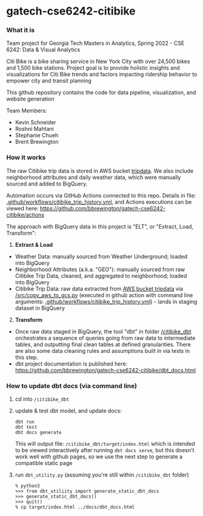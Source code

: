 # gatech-cse6242-citibike

### What it is
Team project for Georgia Tech Masters in Analytics, Spring 2022 - CSE 6242: Data & Visual Analytics

Citi Bike is a bike sharing service in New York City with over 24,500 bikes and 1,500 bike stations.  Project goal is to provide holistic insights and visualizations for Citi Bike trends and factors impacting ridership behavior to empower city and transit planning

This github repository contains the code for data pipeline, visualization, and website generation

Team Members:
* Kevin Schneider
* Roshni Mahtani
* Stephanie Chueh
* Brent Brewington

### How it works
The raw Citibike trip data is stored in AWS bucket [tripdata](https://s3.amazonaws.com/tripdata/index.html).  We also include neighborhood attributes and daily weather data, which were manually sourced and added to BigQuery.

Automation occurs via GitHub Actions connected to this repo.  Details in file: [.github/workflows/citibike_trip_history.yml](.github/workflows/citibike_trip_history.yml), and Actions executions can be viewed here: https://github.com/bbrewington/gatech-cse6242-citibike/actions

The approach with BigQuery data in this project is "ELT", or "Extract, Load, Transform":

1. **Extract & Load**
  - Weather Data: manually sourced from Weather Underground; loaded into BigQuery
  - Neighborhood Attributes (a.k.a. "GEO"): manually sourced from raw Citibike Trip Data, cleaned, and aggregated to neighborhood; loaded into BigQuery
  - Citibike Trip Data: raw data extracted from [AWS bucket tripdata](https://s3.amazonaws.com/tripdata/index.html) via [/src/copy_aws_to_gcs.py](/src/copy_aws_to_gcs.py) (executed in github action with command line arguments: [.github/workflows/citibike_trip_history.yml](.github/workflows/citibike_trip_history.yml)) - lands in staging dataset in BigQuery
2. **Transform**
  - Once raw data staged in BigQuery, the tool "dbt" in folder [/citibike_dbt](/citibike_dbt) orchestrates a sequence of queries going from raw data to intermediate tables, and outputting final clean tables at defined granularities.  There are also some data cleaning rules and assumptions built in via tests in this step.
  - dbt project documentation is published here: https://github.com/bbrewington/gatech-cse6242-citibike/dbt_docs.html

### How to update dbt docs (via command line)
1. cd into `/citibike_dbt`
2. update & test dbt model, and update docs:
    ```
    dbt run
    dbt test
    dbt docs generate
    ```

    This will output file: `/citibike_dbt/target/index.html` which is intended to be viewed interactively after running `dbt docs serve`, but this doesn't work well with github pages, so we use the next step to generate a compatible static page

3. run `dbt_utility.py` (assuming you're still within `/citibike_dbt` folder)
    ```
    % python3
    >>> from dbt_utiliity import generate_static_dbt_docs
    >>> generate_static_dbt_docs()
    >>> quit()
    % cp target/index.html ../docs/dbt_docs.html
    ```
